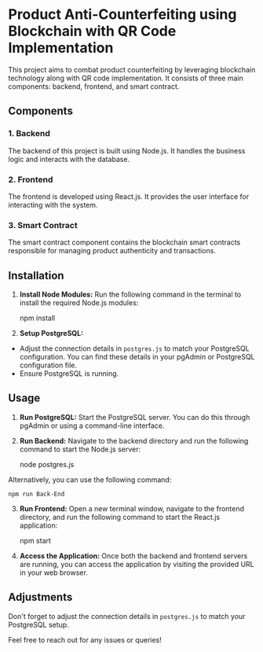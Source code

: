 # Product Anti-Counterfeiting using Blockchain with QR Code Implementation

This project aims to combat product counterfeiting by leveraging blockchain technology along with QR code implementation. It consists of three main components: backend, frontend, and smart contract.

## Components

### 1. Backend
The backend of this project is built using Node.js. It handles the business logic and interacts with the database.

### 2. Frontend
The frontend is developed using React.js. It provides the user interface for interacting with the system.

### 3. Smart Contract
The smart contract component contains the blockchain smart contracts responsible for managing product authenticity and transactions.

## Installation

1. **Install Node Modules:**
   Run the following command in the terminal to install the required Node.js modules:
	
   	npm install


2. **Setup PostgreSQL:**
- Adjust the connection details in `postgres.js` to match your PostgreSQL configuration. You can find these details in your pgAdmin or PostgreSQL configuration file.
- Ensure PostgreSQL is running.

## Usage

1. **Run PostgreSQL:**
Start the PostgreSQL server. You can do this through pgAdmin or using a command-line interface.

2. **Run Backend:**
Navigate to the backend directory and run the following command to start the Node.js server:

	node postgres.js


Alternatively, you can use the following command:
	
	npm run Back-End


3. **Run Frontend:**
Open a new terminal window, navigate to the frontend directory, and run the following command to start the React.js application:

	npm start


4. **Access the Application:**
Once both the backend and frontend servers are running, you can access the application by visiting the provided URL in your web browser.

## Adjustments
Don't forget to adjust the connection details in `postgres.js` to match your PostgreSQL setup.

Feel free to reach out for any issues or queries!
